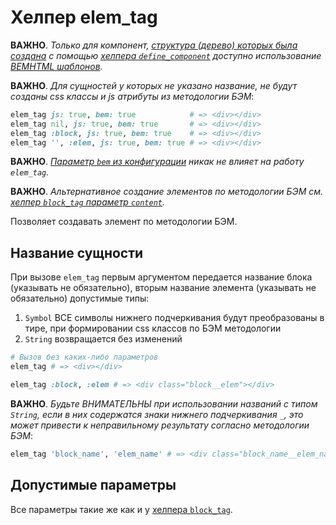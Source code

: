 # Хелпер elem_tag

**ВАЖНО**. *Только для компонент, [структура (дерево) которых была создана](Создание-и-использование-UI-компонент.md) с помощью [хелпера `define_component`](Хелпер-define_component.md) доступно использование [BEMHTML шаблонов](Шаблоны.md).*

**ВАЖНО**. *Для сущностей у которых не указано название, не будут созданы css классы и js атрибуты из методологии БЭМ*:
```ruby
elem_tag js: true, bem: true            # => <div></div>
elem_tag nil, js: true, bem: true       # => <div></div>
elem_tag :block, js: true, bem: true    # => <div></div>
elem_tag '', :elem, js: true, bem: true # => <div></div>
```

**ВАЖНО**. *[Параметр `bem` из конфигурации](Конфигурация.md#%D0%9F%D0%B0%D1%80%D0%B0%D0%BC%D0%B5%D1%82%D1%80-bem) никак не влияет на работу `elem_tag`.*

**ВАЖНО**. *Альтернативное создание элементов по методологии БЭМ см. [хелпер `block_tag` параметр `content`](Хелпер-block_tag.md#%D0%9F%D0%B0%D1%80%D0%B0%D0%BC%D0%B5%D1%82%D1%80-content).*

Позволяет создавать элемент по методологии БЭМ.

## Название сущности

При вызове `elem_tag` первым аргументом передается название блока (указывать не обязательно), вторым название элемента (указывать не обязательно) допустимые типы:
1. `Symbol` ВСЕ символы нижнего подчеркивания будут преобразованы в тире, при формировании css классов по БЭМ методологии
1. `String` возвращается без изменений

```ruby
# Вызов без каких-либо параметров
elem_tag # => <div></div>
```
```ruby
elem_tag :block, :elem # => <div class="block__elem"></div>
```
**ВАЖНО**. *Будьте ВНИМАТЕЛЬНЫ при использовании названий с типом `String`, если в них содержатся знаки нижнего подчеркивания `_`, это может привести к неправильному результату согласно методологии БЭМ*:
```ruby
elem_tag 'block_name', 'elem_name' # => <div class="block_name__elem_name"></div>
```
## Допустимые параметры

Все параметры такие же как и у [хелпера `block_tag`](Хелпер-block_tag.md#%D0%94%D0%BE%D0%BF%D1%83%D1%81%D1%82%D0%B8%D0%BC%D1%8B%D0%B5-%D0%BF%D0%B0%D1%80%D0%B0%D0%BC%D0%B5%D1%82%D1%80%D1%8B).
